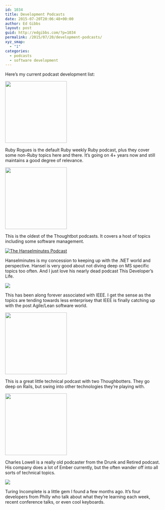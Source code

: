 ```yaml
---
id: 1034
title: Development Podcasts
date: 2015-07-20T20:06:48+00:00
author: Ed Gibbs
layout: post
guid: http://edgibbs.com/?p=1034
permalink: /2015/07/20/development-podcasts/
xyz_smap:
  - "1"
categories:
  - podcasts
  - software development
---
```

Here&#8217;s my current podcast development list:

[<img src="https://pbs.twimg.com/profile_images/464560525330751488/GXHH9VNS_400x400.jpeg" height="200px" width="200px" />](http://devchat.tv/ruby-rogues/)

<div>
  Ruby Rogues is the default Ruby weekly Ruby podcast, plus they cover some non-Ruby topics here and there. It&#8217;s going on 4+ years now and still maintains a good degree of relevance.
</div>

[<img src="https://simplecast-media.s3.amazonaws.com/podcast/image/271/small_1413398739-artwork.jpg" height="200px" width="200px" />](https://robots.thoughtbot.com)

<div>
  This is the oldest of the Thoughtbot podcasts. It covers a host of topics including some software management.
</div>

[![The Hanselminutes Podcast](http://hanselman.com/images/blog-hanselminutes.png)](http://hanselminutes.com)

<div>
  Hanselminutes is my concession to keeping up with the .NET world and perspective. Hansel is very good about not diving deep on MS specific topics too often. And I just love his nearly dead podcast This Developer&#8217;s Life.
</div>

[![](http://www.se-radio.net/wp-content/uploads/2014/10/se-radio-logo.png)](http://www.se-radio.net)

<div>
  This has been along forever associated with IEEE. I get the sense as the topics are tending towards less enterprisey that IEEE is finally catching up with the post Agile/Lean software world.
</div>

[<img src="https://simplecast-media.s3.amazonaws.com/podcast/image/282/small_1433513863-artwork.jpg" height="200px" width="200px" />](http://bikeshed.fm)

<div>
  This is a great little technical podcast with two Thoughbotters. They go deep on Rails, but swing into other technologies they&#8217;re playing with.
</div>

[<img src="https://simplecast-media.s3.amazonaws.com/episode/image/12793/thumb_1433362997-artwork.jpg" height="200px" width="200px" />](https://frontsidethepodcast.simplecast.fm)

<div>
  Charles Lowell is a really old podcaster from the Drunk and Retired podcast. His company does a lot of Ember currently, but the often wander off into all sorts of technical topics.
</div>

[![](https://github.com/turing-incomplete/turing-incomplete/blob/master/source/cover-art-128.png?raw=true)](http://turing.cool)

<div>
  Turing Incomplete is a little gem I found a few months ago. It&#8217;s four developers from Philly who talk about what they&#8217;re learning each week, recent conference talks, or even cool keyboards.
</div>